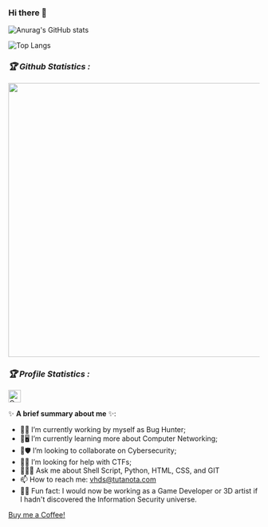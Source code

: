 ### Hi there 👋
<p align="center">
  
  ![Anurag's GitHub stats](https://github-readme-stats.vercel.app/api?username=VictorHDS&show_icons=true&include_all_commits=true&theme=radical)
  
  ![Top Langs](https://github-readme-stats.vercel.app/api/top-langs/?username=VictorHDS&hide=c,c++,cython,emacs_lisp&layout=compact)
</p>
<h3><b><i>🏆 Github Statistics :</i></b></h3>

<a href="https://github.com/VictorHDS"><img width=550 src="https://github-profile-trophy.vercel.app/?username=VictorHDS&theme=dracula&no-frame=true&title=Followers,Stars,Commit,Repository,Issues"/></a>

<h3><b><i>🏆 Profile Statistics :</i></b></h3>
<a href="https://github.com/VictorHDS"><img height="25" title="Counter" src="https://komarev.com/ghpvc/?username=VictorHDS&color=blueviolet&style=flat-square"></a>

✨ **A brief summary about me** ✨:

- 💼👾 I’m currently working by myself as Bug Hunter;
- 🌱🖥️ I’m currently learning more about Computer Networking;
- 🤝🛡 I’m looking to collaborate on Cybersecurity;
- 🙋🚩 I’m looking for help with CTFs;
- 💬👨‍💻 Ask me about Shell Script, Python, HTML, CSS, and GIT
- 📫 How to reach me: vhds@tutanota.com
- 🤔😯 Fun fact: I would now be working as a Game Developer or 3D artist if I hadn't discovered the Information Security universe.

[Buy me a Coffee!](https://www.buymeacoffee.com/vhds)
